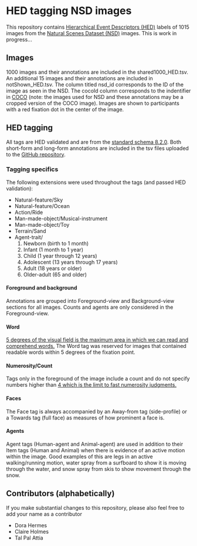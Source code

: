 # HED tagging NSD images
This repository contains [Hierarchical Event Descriptors (HED)](https://www.hedtags.org/) labels of 1015 images from the [Natural Scenes Dataset (NSD)](https://naturalscenesdataset.org/) images. This is work in progress...

## Images
1000 images and their annotations are included in the shared1000_HED.tsv. An additional 15 images and their annotations are included in notShown_HED.tsv. The column titled nsd_id corresponds to the ID of the image as seen in the NSD. The cocoId column corresponds to the indentifier in [COCO](https://cocodataset.org/#home) (note: the images used for NSD and these annotations may be a cropped version of the COCO image). Images are shown to participants with a red fixation dot in the center of the image.

## HED tagging
All tags are HED validated and are from the [standard schema 8.2.0](https://github.com/hed-standard/hed-schemas/blob/main/standard_schema/hedwiki/HED8.2.0.mediawiki). Both short-form and long-form annotations are included in the tsv files uploaded to the [GitHub repository](https://github.com/MultimodalNeuroimagingLab/nsd_hed_labels).

### **Tagging specifics**
The following extensions were used throughout the tags (and passed HED validation):

- Natural-feature/Sky
- Natural-feature/Ocean
- Action/Ride
- Man-made-object/Musical-instrument
- Man-made-object/Toy
- Terrain/Sand
- Agent-trait/
    1. Newborn (birth to 1 month)
    2. Infant (1 month to 1 year)
    3. Child (1 year through 12 years)
    4. Adolescent (13 years through 17 years)
    5. Adult (18 years or older)
    6. Older-adult (65 and older)
  
#### **Foreground and background**
Annotations are grouped into Foreground-view and Background-view sections for all images. Counts and agents are only considered in the Foreground-view.

#### **Word**  
[5 degrees of the visual field is the maximum area in which we can read and comprehend words.](https://doi.org/10.1101/2021.09.14.460238) The Word tag was reserved for images that contained readable words within 5 degrees of the fixation point.

#### **Numerosity/Count**  
Tags only in the foreground of the image include a count and do not specify numbers higher than [4 which is the limit to fast numerosity judgments.](https://doi.org/10.1068/p050327)

#### **Faces**  
The Face tag is always accompanied by an Away-from tag (side-profile) or a Towards tag (full face) as measures of how prominent a face is.

#### **Agents**  
Agent tags (Human-agent and Animal-agent) are used in addition to their Item tags (Human and Animal) when there is evidence of an active motion within the image. Good examples of this are legs in an active walking/running motion, water spray from a surfboard to show it is moving through the water, and snow spray from skis to show movement through the snow.

## Contributors (alphabetically)
If you make substantial changes to this repository, please also feel free to add your name as a contributor

- Dora Hermes
- Claire Holmes 
- Tal Pal Attia
